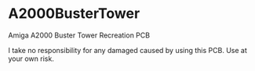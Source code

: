 # A2000BusterTower
 Amiga A2000 Buster Tower Recreation PCB
 
 I take no responsibility for any damaged caused by using this PCB. Use at your own risk.
